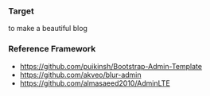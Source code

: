 ### Target

to make a beautiful blog


### Reference Framework

- https://github.com/puikinsh/Bootstrap-Admin-Template
- https://github.com/akveo/blur-admin
- https://github.com/almasaeed2010/AdminLTE
